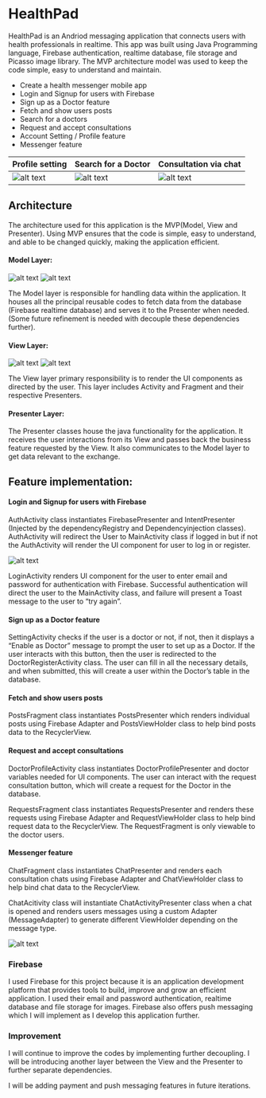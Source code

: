 # HealthPad
HealthPad is an Andriod messaging application that connects users with health professionals in realtime. This app was built using Java Programming language, Firebase authentication, realtime database, file storage and Picasso image library. The MVP architecture model was used to keep the code simple, easy to understand and maintain.

* Create a health messenger mobile app
* Login and Signup for users with Firebase
* Sign up as a Doctor feature
* Fetch and show users posts
* Search for a doctors
* Request and accept consultations
* Account Setting / Profile feature
* Messenger feature

Profile setting | Search for a Doctor | Consultation via chat
--- | --- | ---
![alt text](https://github.com/TolaTess/HealthPad/blob/master/assets/useracced.gif "") |![alt text](https://github.com/TolaTess/HealthPad/blob/master/assets/searchdoced.gif "") | ![alt text](https://github.com/TolaTess/HealthPad/blob/master/assets/consultationed.gif "")

## Architecture
The architecture used for this application is the MVP(Model, View and Presenter). Using MVP ensures that the code is simple, easy to understand, and able to be changed quickly, making the application efficient.

#### Model Layer:
![alt text](https://github.com/TolaTess/HealthPad/blob/master/assets/modellayer.png "Model directory")
![alt text](https://github.com/TolaTess/HealthPad/blob/master/assets/helper.png "Helper directory")

The Model layer is responsible for handling data within the application. It houses all the principal reusable codes to fetch data from the database (Firebase realtime database) and serves it to the Presenter when needed. (Some future refinement is needed with decouple these dependencies further).

#### View Layer:
![alt text](https://github.com/TolaTess/HealthPad/blob/master/assets/activity.png "Activity directory")
![alt text](https://github.com/TolaTess/HealthPad/blob/master/assets/fragment.png "Fragment directory")

The View layer primary responsibility is to render the UI components as directed by the user. This layer includes Activity and Fragment and their respective Presenters. 

#### Presenter Layer:
The Presenter classes house the java functionality for the application. It receives the user interactions from its View and passes back the business feature requested by the View. It also communicates to the Model layer to get data relevant to the exchange. 

## Feature implementation:

#### Login and Signup for users with Firebase
AuthActivity class instantiates FirebasePresenter and IntentPresenter (Injected by the dependencyRegistry and Dependencyinjection classes).  AuthActivity will redirect the User to MainActivity class if logged in but if not the AuthActivity will render the UI component for user to log in or register.

![alt text](https://github.com/TolaTess/HealthPad/blob/master/assets/dependencies.png "Dependency directory")

LoginActivity renders UI component for the user to enter email and password for authentication with Firebase. Successful authentication will direct the user to the MainActivity class, and failure will present a Toast message to the user to “try again”.

#### Sign up as a Doctor feature
SettingActivity checks if the user is a doctor or not, if not, then it displays a “Enable as Doctor” message to prompt the user to set up as a Doctor. If the user interacts with this button, then the user is redirected to the DoctorRegisterActivity class. The user can fill in all the necessary details, and when submitted, this will create a user within the Doctor’s table in the database. 

#### Fetch and show users posts
PostsFragment class instantiates PostsPresenter which renders individual posts using Firebase Adapter and PostsViewHolder class to help bind posts data to the RecyclerView.

#### Request and accept consultations
DoctorProfileActivity class instantiates DoctorProfilePresenter and doctor variables needed for UI components. The user can interact with the request consultation button, which will create a request for the Doctor in the database.

RequestsFragment class instantiates RequestsPresenter and renders these requests using Firebase Adapter and RequestViewHolder class to help bind request data to the RecyclerView. The RequestFragment is only viewable to the doctor users.  

#### Messenger feature
ChatFragment class instantiates ChatPresenter and renders each consultation chats using Firebase Adapter and ChatViewHolder class to help bind chat data to the RecyclerView.

ChatAcitivity class will instantiate ChatActivityPresenter class when a chat is opened and renders users messages using a custom Adapter (MessageAdapter) to generate different ViewHolder depending on the message type. 

![alt text](https://github.com/TolaTess/HealthPad/blob/master/assets/messageadapter.png "Message Adapter Code Snippet")

### Firebase
I used Firebase for this project because it is an application development platform that provides tools to build, improve and grow an efficient application. I used their email and password authentication, realtime database and file storage for images. Firebase also offers push messaging which I will implement as I develop this application further. 

### Improvement
I will continue to improve the codes by implementing further decoupling. I will be introducing another layer between the View and the Presenter to further separate dependencies.

I will be adding payment and push messaging features in future iterations. 
